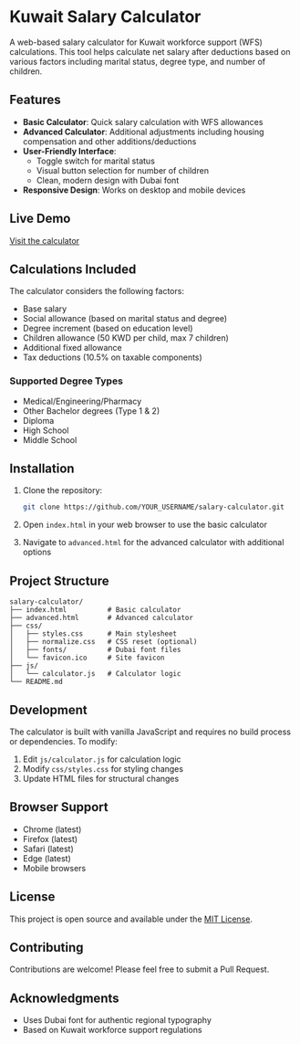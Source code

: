 # Kuwait Salary Calculator

A web-based salary calculator for Kuwait workforce support (WFS) calculations. This tool helps calculate net salary after deductions based on various factors including marital status, degree type, and number of children.

## Features

- **Basic Calculator**: Quick salary calculation with WFS allowances
- **Advanced Calculator**: Additional adjustments including housing compensation and other additions/deductions
- **User-Friendly Interface**: 
  - Toggle switch for marital status
  - Visual button selection for number of children
  - Clean, modern design with Dubai font
- **Responsive Design**: Works on desktop and mobile devices

## Live Demo

[Visit the calculator](https://YOUR_USERNAME.github.io/salary-calculator/)

## Calculations Included

The calculator considers the following factors:
- Base salary
- Social allowance (based on marital status and degree)
- Degree increment (based on education level)
- Children allowance (50 KWD per child, max 7 children)
- Additional fixed allowance
- Tax deductions (10.5% on taxable components)

### Supported Degree Types
- Medical/Engineering/Pharmacy
- Other Bachelor degrees (Type 1 & 2)
- Diploma
- High School
- Middle School

## Installation

1. Clone the repository:
   ```bash
   git clone https://github.com/YOUR_USERNAME/salary-calculator.git
   ```

2. Open `index.html` in your web browser to use the basic calculator
3. Navigate to `advanced.html` for the advanced calculator with additional options

## Project Structure

```
salary-calculator/
├── index.html          # Basic calculator
├── advanced.html       # Advanced calculator
├── css/
│   ├── styles.css      # Main stylesheet
│   ├── normalize.css   # CSS reset (optional)
│   ├── fonts/          # Dubai font files
│   └── favicon.ico     # Site favicon
├── js/
│   └── calculator.js   # Calculator logic
└── README.md
```

## Development

The calculator is built with vanilla JavaScript and requires no build process or dependencies. To modify:

1. Edit `js/calculator.js` for calculation logic
2. Modify `css/styles.css` for styling changes
3. Update HTML files for structural changes

## Browser Support

- Chrome (latest)
- Firefox (latest)
- Safari (latest)
- Edge (latest)
- Mobile browsers

## License

This project is open source and available under the [MIT License](LICENSE).

## Contributing

Contributions are welcome! Please feel free to submit a Pull Request.

## Acknowledgments

- Uses Dubai font for authentic regional typography
- Based on Kuwait workforce support regulations